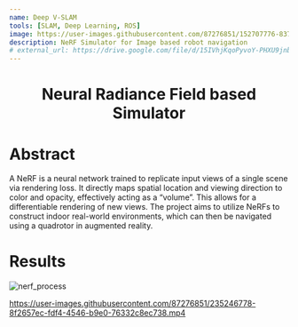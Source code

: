 ```yaml
---
name: Deep V-SLAM
tools: [SLAM, Deep Learning, ROS]
image: https://user-images.githubusercontent.com/87276851/152707776-837c4e8b-6952-4c67-8c6f-b765eb420594.png
description: NeRF Simulator for Image based robot navigation
# external_url: https://drive.google.com/file/d/15IVhjKqoPyvoY-PHXU9jnbxDrrKSR908/view?usp=sharing
---
```


 <h1 align="center">Neural Radiance Field based Simulator</h1>

 <!-- <p style="text-align: center;">Neural Radiance Field based Simulator</p> -->
 <!-- ![My Skills](https://skillicons.dev/icons?i=github) -->
 <!-- <p style="text-align: center;">Yash Patel</p> -->


# Abstract

A NeRF is a neural network trained to replicate input views of a single scene via rendering loss. It directly maps spatial location and viewing direction to color and opacity, effectively acting as a “volume”. This allows for a differentiable rendering of new views. The project aims to utilize NeRFs to construct indoor real-world environments, which can then be navigated using a quadrotor in augmented reality. 

# Results



<!-- ![object](https://user-images.githubusercontent.com/87276851/235009060-966939a2-29fa-4a45-ab3a-6fcc621e218d.gif) -->

![nerf_process](https://user-images.githubusercontent.com/87276851/235246244-5d0736de-b5b1-4629-9ba0-653abef211a1.gif)



https://user-images.githubusercontent.com/87276851/235246778-8f2657ec-fdf4-4546-b9e0-76332c8ec738.mp4

